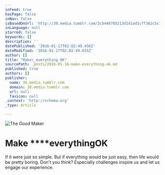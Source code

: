 ```yaml
---
inFeed: true
hasPage: false
inNav: false
isBasedOnUrl: 'http://38.media.tumblr.com/2c5448705213d1d1ad1c7f362c5c1f86/tumblr_nx60xhHAD61r24iv3o1_500.gif'
inLanguage: null
starred: false
keywords: []
description: ''
datePublished: '2016-01-17T02:02:49.456Z'
dateModified: '2016-01-17T02:02:49.035Z'
author: []
title: "Make\_everything OK"
sourcePath: _posts/2016-01-16-make-everything-ok.md
published: true
authors: []
publisher:
  name: 38.media.tumblr.com
  domain: 38.media.tumblr.com
  url: null
  favicon: null
_context: 'http://schema.org'
_type: Article

---
```

![The Good Maker](https://s3-us-west-2.amazonaws.com/the-grid-img/p/68195dc2851beb4e8ca79150900600bc02a58348.gif)

# Make ****everything**OK**

If it were just so simple. But if everything would be just easy, then life would be pretty boring. Don't you think? Especially challenges inspire us and let us engage our experience.